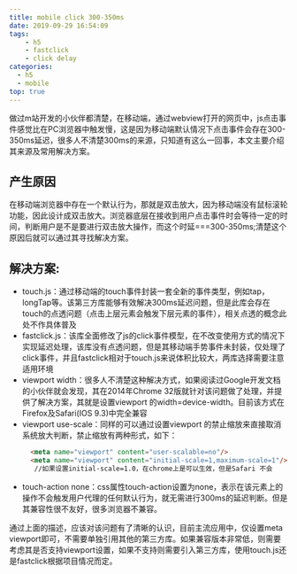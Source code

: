 ```yaml
---
title: mobile click 300-350ms
date: 2019-09-29 16:54:09
tags:
    - h5
    - fastclick
    - click delay
categories:
  - h5
  - mobile
top: true
---
```

  做过m站开发的小伙伴都清楚，在移动端，通过webview打开的网页中，js点击事件感觉比在PC浏览器中触发慢，这是因为移动端默认情况下点击事件会存在300-350ms延迟，很多人不清楚300ms的来源，只知道有这么一回事，本文主要介绍其来源及常用解决方案。
## 产生原因
  在移动端浏览器中存在一个默认行为，那就是双击放大，因为移动端没有鼠标滚轮功能，因此设计成双击放大。浏览器底层在接收到用户点击事件时会等待一定的时间，判断用户是不是要进行双击放大操作，而这个时延===300-350ms;清楚这个原因后就可以通过其寻找解决方案。
## 解决方案:
   - touch.js：通过移动端的touch事件封装一套全新的事件类型，例如tap，longTap等。该第三方库能够有效解决300ms延迟问题，但是此库会存在touch的点透问题（点击上层元素会触发下层元素的事件），相关点透的概念此处不作具体普及
   - fastclick.js：该库全面修改了js的click事件模型，在不改变使用方式的情况下实现延迟处理，该库没有点透问题，但是其移动端手势事件未封装，仅处理了click事件，并且fastclick相对于touch.js来说体积比较大，两库选择需要注意适用环境
   - viewport width：很多人不清楚这种解决方式，如果阅读过Google开发文档的小伙伴就会发现，其在2014年Chrome 32版就针对该问题做了处理，并提供了解决方案，其就是设置viewport 的width=device-width。目前该方式在Firefox及Safari(IOS 9.3)中完全兼容
   - viewport use-scale：同样的可以通过设置viewport 的禁止缩放来直接取消系统放大判断，禁止缩放有两种形式，如下：
      ```html
        <meta name="viewport" content="user-scalable=no"/>  
        <meta name="viewport" content="initial-scale=1,maximum-scale=1"/> 
         //如果设置initial-scale=1.0，在chrome上是可以生效，但是Safari 不会
      ```
   - touch-action none：css属性touch-action设置为none，表示在该元素上的操作不会触发用户代理的任何默认行为，就无需进行300ms的延迟判断。但是其兼容性很不友好，很多浏览器不兼容。
 
  通过上面的描述，应该对该问题有了清晰的认识，目前主流应用中，仅设置meta viewport即可，不需要单独引用其他的第三方库。如果兼容版本非常低，则需要考虑其是否支持viewport设置，如果不支持则需要引入第三方库，使用touch.js还是fastclick根据项目情况而定。
